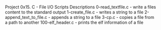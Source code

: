 Project 0x15. C - File I/O
Scripts Descriptions
0-read_textfile.c - write a files content to the standard output
1-create_file.c - writes a string to a file
2-append_text_to_file.c - appends a string to a file
3-cp.c - copies a file from a path to another
100-elf_header.c - prints the elf information of a file